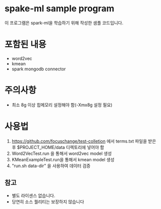 # spake-ml sample program

이 프로그램은 spark-ml을 학습하기 위해 작성한 샘플 코드입니다.

# 포함된 내용 
* word2vec
* kmean
* spark mongodb connector


# 주의사항
* 최소 8g 이상 힙메모리 설정해야 함(-Xmx8g 설정 필요)

# 사용법
1. https://github.com/focuschange/test-colletion 에서 terms.txt 파일을 받은 후 $PROJECT_HOME/data 디렉토리에 넣어야 함
2. Word2VecTest.run 을 통해서 word2vec model 생성
1. KMeanExampleTest.run을 통해서 kmean model 생성 
1. "run.sh data-dir" 을 사용하여 데이터 검증  

## 참고
* 별도 라이센스 없습니다. 
* 당연히 소스 퀄리티는 보장하지 않습니다

